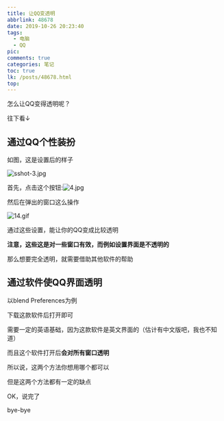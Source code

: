 ```yaml
---
title: 让QQ变透明
abbrlink: 48678
date: 2019-10-26 20:23:40
tags:
  - 电脑
  - QQ
pic:
comments: true
categories: 笔记
toc: true
lk: /posts/48678.html
top:
---
```

怎么让QQ变得透明呢？

往下看↓

## 通过QQ个性装扮
如图，这是设置后的样子

![sshot-3.jpg](https://pic.lijiakaijun.cyou/48678/fgbmqFYB8ed4jrs.webp)

首先，点击这个按钮:![4.jpg](https://pic.lijiakaijun.cyou/48678/IPxFL89qCS4YJsm.webp)

然后在弹出的窗口这么操作

![14.gif](https://pic.lijiakaijun.cyou/48678/KpAMrfsRUQnI7tL.gif)

通过这些设置，能让你的QQ变成比较透明

**注意，这些这是对一些窗口有效，而例如设置界面是不透明的**

那么想要完全透明，就需要借助其他软件的帮助

## 通过软件使QQ界面透明

以blend Preferences为例

下载这款软件后打开即可

需要一定的英语基础，因为这款软件是英文界面的（估计有中文版吧，我也不知道）

而且这个软件打开后**会对所有窗口透明**

所以说，这两个方法你想用哪个都可以

但是这两个方法都有一定的缺点

OK，说完了

bye-bye